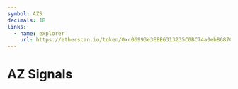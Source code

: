 ```yaml
---
symbol: AZS
decimals: 18
links:
  - name: explorer
    url: https://etherscan.io/token/0xc06993e3EEE6313235C0BC74a0ebB687C9e10E01
---
```


# AZ Signals
